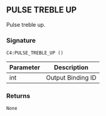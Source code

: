 ## PULSE TREBLE UP

Pulse treble up.


### Signature

`C4:PULSE_TREBLE_UP ()`


| Parameter | Description |
| --- | --- |
| int | Output Binding ID |


### Returns

`None`